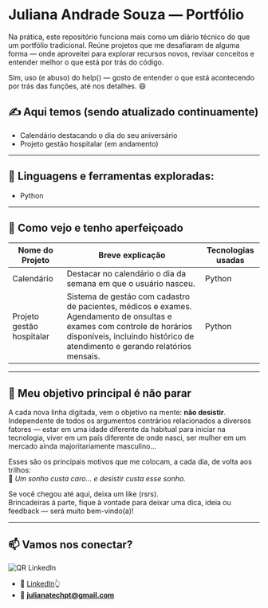 # Juliana Andrade Souza — Portfólio

Na prática, este repositório funciona mais como um diário técnico do que um portfólio tradicional.
Reúne projetos que me desafiaram de alguma forma — onde aproveitei para explorar recursos novos, revisar conceitos e entender melhor o que está por trás do código.

Sim, uso (e abuso) do help() — gosto de entender o que está acontecendo por trás das funções, até nos detalhes. 😄


## ✍️ Aqui temos (sendo atualizado continuamente)

- Calendário destacando o dia do seu aniversário
- Projeto gestão hospitalar (em andamento)

---

## 🧰 Linguagens e ferramentas exploradas:

- Python
---

## 📁 Como vejo e tenho aperfeiçoado

| Nome do Projeto | Breve explicação                                                | Tecnologias usadas |
|-----------------|-----------------------------------------------------------------|-------------------|
| Calendário      | Destacar no calendário o dia da semana em que o usuário nasceu. | Python            |
| Projeto gestão hospitalar | Sistema de gestáo com cadastro de pacientes, médicos e exames. Agendamento de onsultas e exames com controle de horários disponíveis, incluindo histórico de atendimento e gerando relatórios mensais. | Python            |

---

## 🧭 Meu objetivo principal é não parar

A cada nova linha digitada, vem o objetivo na mente: **não desistir**.  
Independente de todos os argumentos contrários relacionados a diversos fatores — estar em uma idade diferente da habitual para iniciar na tecnologia, viver em um país diferente de onde nasci, ser mulher em um mercado ainda majoritariamente masculino...

Esses são os principais motivos que me colocam, a cada dia, de volta aos trilhos:  
💬 *Um sonho custa caro... e desistir custa esse sonho.*

Se você chegou até aqui, deixa um like (rsrs).  
Brincadeiras à parte, fique à vontade para deixar uma dica, ideia ou feedback — será muito bem-vindo(a)!

---

## 📫 Vamos nos conectar?

![QR LinkedIn](img/linkedin_qrcode_JulianaSouza.png)
- 💼 [LinkedIn](https://www.linkedin.com/in/juandrade085/)👆
- 📧 **julianatechpt@gmail.com**
